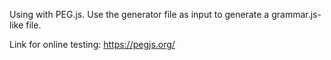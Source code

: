 Using with PEG.js. Use the generator file as input to generate a grammar.js-like file.

Link for online testing: https://pegjs.org/

